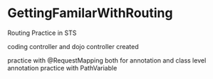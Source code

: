 # GettingFamilarWithRouting
Routing Practice in STS


coding controller and dojo controller created

practice with @RequestMapping both for annotation and class level annotation
practice with PathVariable 
